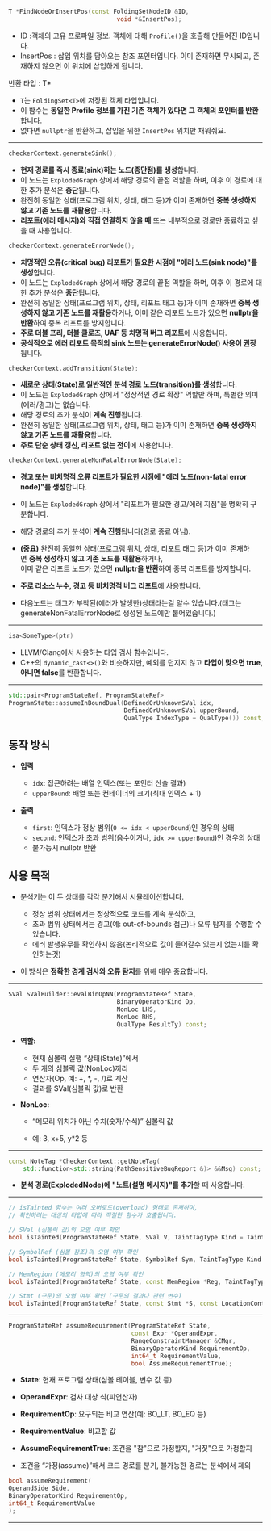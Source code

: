 

```cpp
T *FindNodeOrInsertPos(const FoldingSetNodeID &ID,                           
					          void *&InsertPos);
```
- ID :객체의 고유 프로파일 정보. 객체에 대해 `Profile()`을 호출해 만들어진 ID입니다.
- InsertPos : 삽입 위치를 담아오는 참조 포인터입니다. 이미 존재하면 무시되고, 존재하지 않으면 이 위치에 삽입하게 됩니다.

 반환 타입 : T*

- `T`는 `FoldingSet<T>`에 저장된 객체 타입입니다.
- 이 함수는 **동일한 Profile 정보를 가진 기존 객체가 있다면 그 객체의 포인터를 반환**합니다.
- 없다면 `nullptr`을 반환하고, 삽입을 위한 `InsertPos` 위치만 채워줘요.

---

```cpp
checkerContext.generateSink();
```
- **현재 경로를 즉시 종료(sink)하는 노드(종단점)를 생성**합니다.
- 이 노드는 `ExplodedGraph` 상에서 해당 경로의 끝점 역할을 하며, 이후 이 경로에 대한 추가 분석은 **중단**됩니다.
- 완전히 동일한 상태(프로그램 위치, 상태, 태그 등)가 이미 존재하면 **중복 생성하지 않고 기존 노드를 재활용**합니다.
- **리포트(에러 메시지)와 직접 연결하지 않을 때** 또는 내부적으로 경로만 종료하고 싶을 때 사용합니다.

```cpp
checkerContext.generateErrorNode();
```
- **치명적인 오류(critical bug) 리포트가 필요한 시점에 "에러 노드(sink node)"를 생성**합니다.
- 이 노드는 `ExplodedGraph` 상에서 해당 경로의 끝점 역할을 하며, 이후 이 경로에 대한 추가 분석은 **중단**됩니다.
- 완전히 동일한 상태(프로그램 위치, 상태, 리포트 태그 등)가 이미 존재하면 **중복 생성하지 않고 기존 노드를 재활용**하거나, 이미 같은 리포트 노드가 있으면 **nullptr을 반환**하여 중복 리포트를 방지합니다.
- **주로 더블 프리, 더블 클로즈, UAF 등 치명적 버그 리포트**에 사용합니다.
- **공식적으로 에러 리포트 목적의 sink 노드는 generateErrorNode() 사용이 권장**됩니다.

```cpp
checkerContext.addTransition(State);
```
- **새로운 상태(State)로 일반적인 분석 경로 노드(transition)를 생성**합니다.
- 이 노드는 `ExplodedGraph` 상에서 "정상적인 경로 확장" 역할만 하며, 특별한 의미(에러/경고)는 없습니다.
- 해당 경로의 추가 분석이 **계속 진행**됩니다.
- 완전히 동일한 상태(프로그램 위치, 상태, 태그 등)가 이미 존재하면 **중복 생성하지 않고 기존 노드를 재활용**합니다.
- **주로 단순 상태 갱신, 리포트 없는 전이**에 사용합니다.

```cpp
checkerContext.generateNonFatalErrorNode(State);
```
- **경고 또는 비치명적 오류 리포트가 필요한 시점에 "에러 노드(non-fatal error node)"를 생성**합니다.
- 이 노드는 `ExplodedGraph` 상에서 "리포트가 필요한 경고/에러 지점"을 명확히 구분합니다.
- 해당 경로의 추가 분석이 **계속 진행**됩니다(경로 종료 아님).
- **(중요)** 완전히 동일한 상태(프로그램 위치, 상태, 리포트 태그 등)가 이미 존재하면 **중복 생성하지 않고 기존 노드를 재활용**하거나,  
    이미 같은 리포트 노드가 있으면 **nullptr을 반환**하여 중복 리포트를 방지합니다.

- **주로 리소스 누수, 경고 등 비치명적 버그 리포트**에 사용합니다.
- 다음노드는 태그가 부착된(에러가 발생한)상태라는걸 알수 있습니다.(태그는 generateNonFatalErrorNode로 생성된 노드에만 붙어있습니다.)

---

```cpp
isa<SomeType>(ptr)
```
- LLVM/Clang에서 사용하는 타입 검사 함수입니다.
- C++의 `dynamic_cast<>()`와 비슷하지만, 예외를 던지지 않고 **타입이 맞으면 true, 아니면 false**를 반환합니다.

---

```cpp
std::pair<ProgramStateRef, ProgramStateRef>
ProgramState::assumeInBoundDual(DefinedOrUnknownSVal idx,
                                DefinedOrUnknownSVal upperBound,
                                QualType IndexType = QualType()) const;

```
## 동작 방식

- **입력**
    - `idx`: 접근하려는 배열 인덱스(또는 포인터 산술 결과)
    - `upperBound`: 배열 또는 컨테이너의 크기(최대 인덱스 + 1)

- **출력**
    - `first`: 인덱스가 정상 범위(`0 <= idx < upperBound`)인 경우의 상태
    - `second`: 인덱스가 초과 범위(음수이거나, `idx >= upperBound`)인 경우의 상태
    - 불가능시 nullptr 반환
## 사용 목적

- 분석기는 이 두 상태를 각각 분기해서 시뮬레이션합니다.
    
    - 정상 범위 상태에서는 정상적으로 코드를 계속 분석하고,
    - 초과 범위 상태에서는 경고(예: out-of-bounds 접근)나 오류 탐지를 수행할 수 있습니다.
    - 에러 발생유무를 확인하지 않음(논리적으로 값이 들어갈수 있는지 없는지를 확인하는것)
- 이 방식은 **정확한 경계 검사와 오류 탐지**를 위해 매우 중요합니다.


---

```cpp
SVal SValBuilder::evalBinOpNN(ProgramStateRef State,
                              BinaryOperatorKind Op,
                              NonLoc LHS,
                              NonLoc RHS,
                              QualType ResultTy) const;

```
- **역할:**
    
    - 현재 심볼릭 실행 “상태(State)”에서
    - 두 개의 심볼릭 값(NonLoc)끼리
    - 연산자(Op, 예: +, *, -, /)로 계산
    - 결과를 SVal(심볼릭 값)로 반환
        
- **NonLoc:**
    
    - “메모리 위치가 아닌 수치(숫자/수식)” 심볼릭 값
        
    - 예: 3, x+5, y*2 등

---

```cpp
const NoteTag *CheckerContext::getNoteTag(
    std::function<std::string(PathSensitiveBugReport &)> &&Msg) const;
```
- **분석 경로(ExplodedNode)에 "노트(설명 메시지)"를 추가**할 때 사용합니다.


---
```cpp
// isTainted 함수는 여러 오버로드(overload) 형태로 존재하며,
// 확인하려는 대상의 타입에 따라 적절한 함수가 호출됩니다.

// SVal (심볼릭 값)의 오염 여부 확인
bool isTainted(ProgramStateRef State, SVal V, TaintTagType Kind = TaintTagGeneric);

// SymbolRef (심볼 참조)의 오염 여부 확인
bool isTainted(ProgramStateRef State, SymbolRef Sym, TaintTagType Kind = TaintTagGeneric);

// MemRegion (메모리 영역)의 오염 여부 확인
bool isTainted(ProgramStateRef State, const MemRegion *Reg, TaintTagType Kind = TaintTagGeneric);

// Stmt (구문)의 오염 여부 확인 (구문의 결과나 관련 변수)
bool isTainted(ProgramStateRef State, const Stmt *S, const LocationContext *LCtx, TaintTagType Kind = TaintTagGeneric);
```


---

```cpp
ProgramStateRef assumeRequirement(ProgramStateRef State,
                                  const Expr *OperandExpr,
                                  RangeConstraintManager &CMgr,
                                  BinaryOperatorKind RequirementOp,
                                  int64_t RequirementValue,
                                  bool AssumeRequirementTrue);
```
- **State**: 현재 프로그램 상태(심볼 테이블, 변수 값 등)
- **OperandExpr**: 검사 대상 식(피연산자)
- **RequirementOp**: 요구되는 비교 연산(예: BO_LT, BO_EQ 등)
- **RequirementValue**: 비교할 값
- **AssumeRequirementTrue**: 조건을 "참"으로 가정할지, "거짓"으로 가정할지

- 조건을 “가정(assume)”해서 코드 경로를 분기, 불가능한 경로는 분석에서 제외

```cpp
bool assumeRequirement(
OperandSide Side, 
BinaryOperatorKind RequirementOp,
int64_t RequirementValue
);
```


---
